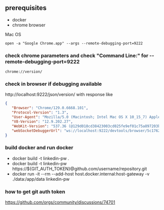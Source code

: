 ## prerequisites
- docker
- chrome browser



Mac OS
```
open -a "Google Chrome.app" --args --remote-debugging-port=9222
```

### check chrome parameters and check "Command Line:" for  --remote-debugging-port=9222
```
chrome://version/
```

### check in browser if debugging available

http://localhost:9222/json/version/ with response like

```json
{
   "Browser": "Chrome/129.0.6668.101",
   "Protocol-Version": "1.3",
   "User-Agent": "Mozilla/5.0 (Macintosh; Intel Mac OS X 10_15_7) AppleWebKit/537.36 (KHTML, like Gecko) Chrome/129.0.0.0 Safari/537.36",
   "V8-Version": "12.9.202.27",
   "WebKit-Version": "537.36 (@129d018cd38423003cd025fe9ef01c75a897203b)",
   "webSocketDebuggerUrl": "ws://localhost:9222/devtools/browser/5c17626d-5a62-4060-8f17-dc20ff9609de"
}
```


### build docker and run docker
- docker build -t linkedin-pw .
- docker build -t linkedin-pw https://${GIT_AUTH_TOKEN}@github.com/username/repository.git
- docker run -it --rm --add-host host.docker.internal:host-gateway -v ./data:/app/data linkedin-pw 

### how to get git auth token
https://github.com/orgs/community/discussions/74701
